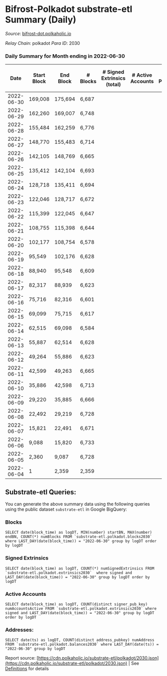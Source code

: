 # Bifrost-Polkadot substrate-etl Summary (Daily)

_Source_: [bifrost-dot.polkaholic.io](https://bifrost-dot.polkaholic.io)

*Relay Chain*: polkadot
*Para ID*: 2030



### Daily Summary for Month ending in 2022-06-30


| Date | Start Block | End Block | # Blocks | # Signed Extrinsics (total) | # Active Accounts | # Passive | # New | # Addresses with Balances | # Events | # Transfers | # XCM Transfers In | # XCM Transfers Out |
| ---- | ----------- | --------- | -------- | --------------------------- | ----------------- | --------- | ----- | ------------------------- | -------- | ----------- | ------------------ | ------------------- |
| 2022-06-30 | 169,008 | 175,694 | 6,687  |  |  |  |  | 6 | 13,381 |   |   |   |
| 2022-06-29 | 162,260 | 169,007 | 6,748  |  |  |  |  | 6 | 13,499 |   |   |   |
| 2022-06-28 | 155,484 | 162,259 | 6,776  |  |  |  |  | 6 | 13,556 |   |   |   |
| 2022-06-27 | 148,770 | 155,483 | 6,714  |  |  |  |  | 6 | 13,432 |   |   |   |
| 2022-06-26 | 142,105 | 148,769 | 6,665  |  |  |  |  | 6 | 13,334 |   |   |   |
| 2022-06-25 | 135,412 | 142,104 | 6,693  |  |  |  |  | 6 | 13,389 |   |   |   |
| 2022-06-24 | 128,718 | 135,411 | 6,694  |  |  |  |  | 6 | 13,395 |   |   |   |
| 2022-06-23 | 122,046 | 128,717 | 6,672  |  |  |  |  | 6 | 13,348 |   |   |   |
| 2022-06-22 | 115,399 | 122,045 | 6,647  |  |  |  |  | 6 | 13,297 |   |   |   |
| 2022-06-21 | 108,755 | 115,398 | 6,644  |  |  |  |  | 6 | 13,292 |   |   |   |
| 2022-06-20 | 102,177 | 108,754 | 6,578  |  |  |  |  | 6 | 13,160 |   |   |   |
| 2022-06-19 | 95,549 | 102,176 | 6,628  |  |  |  |  | 6 | 13,259 |   |   |   |
| 2022-06-18 | 88,940 | 95,548 | 6,609  |  |  |  |  | 6 | 13,222 |   |   |   |
| 2022-06-17 | 82,317 | 88,939 | 6,623  |  |  |  |  | 6 | 13,253 |   |   |   |
| 2022-06-16 | 75,716 | 82,316 | 6,601  |  |  |  |  | 6 | 13,205 |   |   |   |
| 2022-06-15 | 69,099 | 75,715 | 6,617  |  |  |  |  | 6 | 13,238 |   |   |   |
| 2022-06-14 | 62,515 | 69,098 | 6,584  |  |  |  |  | 6 | 13,172 |   |   |   |
| 2022-06-13 | 55,887 | 62,514 | 6,628  |  |  |  |  | 6 | 13,259 |   |   |   |
| 2022-06-12 | 49,264 | 55,886 | 6,623  |  |  |  |  | 6 | 13,250 |   |   |   |
| 2022-06-11 | 42,599 | 49,263 | 6,665  |  |  |  |  | 6 | 13,337 |   |   |   |
| 2022-06-10 | 35,886 | 42,598 | 6,713  |  |  |  |  | 6 | 13,430 |   |   |   |
| 2022-06-09 | 29,220 | 35,885 | 6,666  |  |  |  |  | 6 | 13,335 |   |   |   |
| 2022-06-08 | 22,492 | 29,219 | 6,728  |  |  |  |  | 6 | 13,460 |   |   |   |
| 2022-06-07 | 15,821 | 22,491 | 6,671  |  |  |  |  | 6 | 13,346 |   |   |   |
| 2022-06-06 | 9,088 | 15,820 | 6,733  |  |  |  |  | 6 | 13,469 |   |   |   |
| 2022-06-05 | 2,360 | 9,087 | 6,728  |  |  |  |  | 6 | 13,460 |   |   |   |
| 2022-06-04 | 1 | 2,359 | 2,359  |  |  |  |  | 6 | 4,719 |   |   |   |

## Substrate-etl Queries:
You can generate the above summary data using the following queries using the public dataset `substrate-etl` in Google BigQuery:


### Blocks
```
SELECT date(block_time) as logDT, MIN(number) startBN, MAX(number) endBN, COUNT(*) numBlocks FROM `substrate-etl.polkadot.blocks2030`  where LAST_DAY(date(block_time)) = "2022-06-30" group by logDT order by logDT
```


### Signed Extrinsics
```
SELECT date(block_time) as logDT, COUNT(*) numSignedExtrinsics FROM `substrate-etl.polkadot.extrinsics2030`  where signed and LAST_DAY(date(block_time)) = "2022-06-30" group by logDT order by logDT
```


### Active Accounts
```
SELECT date(block_time) as logDT, COUNT(distinct signer_pub_key) numAccountsActive FROM `substrate-etl.polkadot.extrinsics2030` where signed and LAST_DAY(date(block_time)) = "2022-06-30" group by logDT order by logDT
```


### Addresses:
```
SELECT date(ts) as logDT, COUNT(distinct address_pubkey) numAddress FROM `substrate-etl.polkadot.balances2030` where LAST_DAY(date(ts)) = "2022-06-30" group by logDT
```



Report source: [https://cdn.polkaholic.io/substrate-etl/polkadot/2030.json](https://cdn.polkaholic.io/substrate-etl/polkadot/2030.json) | See [Definitions](/DEFINITIONS.md) for details
